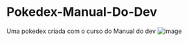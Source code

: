 # Pokedex-Manual-Do-Dev
Uma pokedex criada com o curso do Manual do dev
![image](https://user-images.githubusercontent.com/105392455/226370287-7e927f69-dac1-44b1-a9d4-82d0fad232dd.png)
